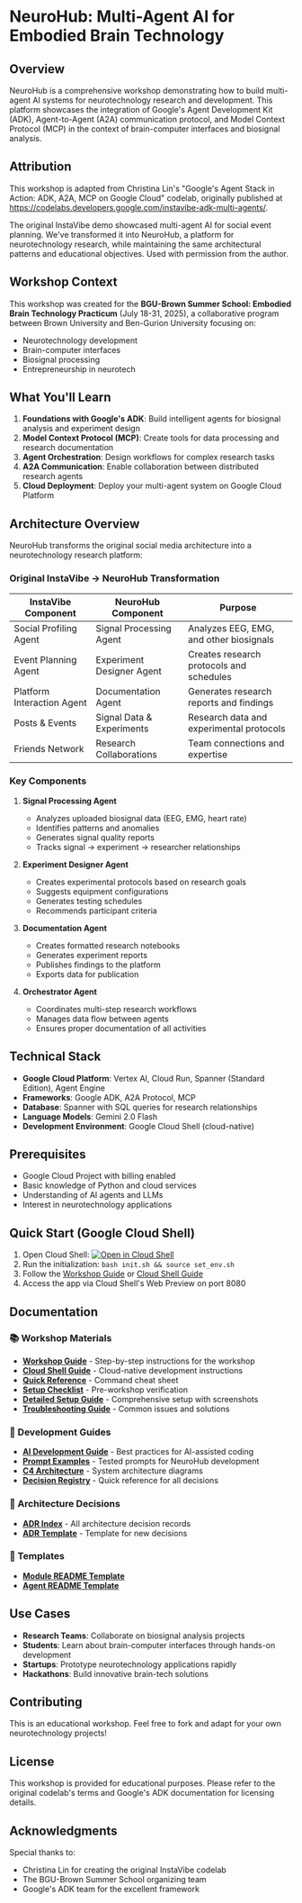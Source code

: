 # NeuroHub: Multi-Agent AI for Embodied Brain Technology

## Overview

NeuroHub is a comprehensive workshop demonstrating how to build multi-agent AI systems for neurotechnology research and development. This platform showcases the integration of Google's Agent Development Kit (ADK), Agent-to-Agent (A2A) communication protocol, and Model Context Protocol (MCP) in the context of brain-computer interfaces and biosignal analysis.

## Attribution

This workshop is adapted from Christina Lin's "Google's Agent Stack in Action: ADK, A2A, MCP on Google Cloud" codelab, originally published at https://codelabs.developers.google.com/instavibe-adk-multi-agents/. 

The original InstaVibe demo showcased multi-agent AI for social event planning. We've transformed it into NeuroHub, a platform for neurotechnology research, while maintaining the same architectural patterns and educational objectives. Used with permission from the author.

## Workshop Context

This workshop was created for the **BGU-Brown Summer School: Embodied Brain Technology Practicum** (July 18-31, 2025), a collaborative program between Brown University and Ben-Gurion University focusing on:
- Neurotechnology development
- Brain-computer interfaces
- Biosignal processing
- Entrepreneurship in neurotech

## What You'll Learn

1. **Foundations with Google's ADK**: Build intelligent agents for biosignal analysis and experiment design
2. **Model Context Protocol (MCP)**: Create tools for data processing and research documentation
3. **Agent Orchestration**: Design workflows for complex research tasks
4. **A2A Communication**: Enable collaboration between distributed research agents
5. **Cloud Deployment**: Deploy your multi-agent system on Google Cloud Platform

## Architecture Overview

NeuroHub transforms the original social media architecture into a neurotechnology research platform:

### Original InstaVibe → NeuroHub Transformation

| InstaVibe Component | NeuroHub Component | Purpose |
|---------------------|-------------------|----------|
| Social Profiling Agent | Signal Processing Agent | Analyzes EEG, EMG, and other biosignals |
| Event Planning Agent | Experiment Designer Agent | Creates research protocols and schedules |
| Platform Interaction Agent | Documentation Agent | Generates research reports and findings |
| Posts & Events | Signal Data & Experiments | Research data and experimental protocols |
| Friends Network | Research Collaborations | Team connections and expertise |

### Key Components

1. **Signal Processing Agent**
   - Analyzes uploaded biosignal data (EEG, EMG, heart rate)
   - Identifies patterns and anomalies
   - Generates signal quality reports
   - Tracks signal → experiment → researcher relationships

2. **Experiment Designer Agent**
   - Creates experimental protocols based on research goals
   - Suggests equipment configurations
   - Generates testing schedules
   - Recommends participant criteria

3. **Documentation Agent**
   - Creates formatted research notebooks
   - Generates experiment reports
   - Publishes findings to the platform
   - Exports data for publication

4. **Orchestrator Agent**
   - Coordinates multi-step research workflows
   - Manages data flow between agents
   - Ensures proper documentation of all activities

## Technical Stack

- **Google Cloud Platform**: Vertex AI, Cloud Run, Spanner (Standard Edition), Agent Engine
- **Frameworks**: Google ADK, A2A Protocol, MCP
- **Database**: Spanner with SQL queries for research relationships
- **Language Models**: Gemini 2.0 Flash
- **Development Environment**: Google Cloud Shell (cloud-native)

## Prerequisites

- Google Cloud Project with billing enabled
- Basic knowledge of Python and cloud services
- Understanding of AI agents and LLMs
- Interest in neurotechnology applications

## Quick Start (Google Cloud Shell)

1. Open Cloud Shell: [![Open in Cloud Shell](https://gstatic.com/cloudssh/images/open-btn.svg)](https://console.cloud.google.com/cloudshell/open?git_repo=https://github.com/GDG-PVD/neurohub-workshop&page=editor&open_in_editor=README.md)
2. Run the initialization: `bash init.sh && source set_env.sh`
3. Follow the [Workshop Guide](docs/WORKSHOP_GUIDE.md) or [Cloud Shell Guide](docs/CLOUD_SHELL_GUIDE.md)
4. Access the app via Cloud Shell's Web Preview on port 8080

## Documentation

### 📚 Workshop Materials
- [**Workshop Guide**](docs/WORKSHOP_GUIDE.md) - Step-by-step instructions for the workshop
- [**Cloud Shell Guide**](docs/CLOUD_SHELL_GUIDE.md) - Cloud-native development instructions
- [**Quick Reference**](docs/QUICK_REFERENCE.md) - Command cheat sheet
- [**Setup Checklist**](docs/SETUP_CHECKLIST.md) - Pre-workshop verification
- [**Detailed Setup Guide**](docs/DETAILED_SETUP_GUIDE.md) - Comprehensive setup with screenshots
- [**Troubleshooting Guide**](docs/TROUBLESHOOTING.md) - Common issues and solutions

### 🤖 Development Guides
- [**AI Development Guide**](docs/AI_DEVELOPMENT_GUIDE.md) - Best practices for AI-assisted coding
- [**Prompt Examples**](docs/prompt-examples.md) - Tested prompts for NeuroHub development
- [**C4 Architecture**](C4_ARCHITECTURE.md) - System architecture diagrams
- [**Decision Registry**](DECISION_REGISTRY.md) - Quick reference for all decisions

### 📐 Architecture Decisions
- [**ADR Index**](docs/adr/index.md) - All architecture decision records
- [**ADR Template**](docs/adr/template.md) - Template for new decisions

### 📝 Templates
- [**Module README Template**](docs/templates/module-readme.md)
- [**Agent README Template**](docs/templates/agent-readme.md)

## Use Cases

- **Research Teams**: Collaborate on biosignal analysis projects
- **Students**: Learn about brain-computer interfaces through hands-on development
- **Startups**: Prototype neurotechnology applications rapidly
- **Hackathons**: Build innovative brain-tech solutions

## Contributing

This is an educational workshop. Feel free to fork and adapt for your own neurotechnology projects!

## License

This workshop is provided for educational purposes. Please refer to the original codelab's terms and Google's ADK documentation for licensing details.

## Acknowledgments

Special thanks to:
- Christina Lin for creating the original InstaVibe codelab
- The BGU-Brown Summer School organizing team
- Google's ADK team for the excellent framework